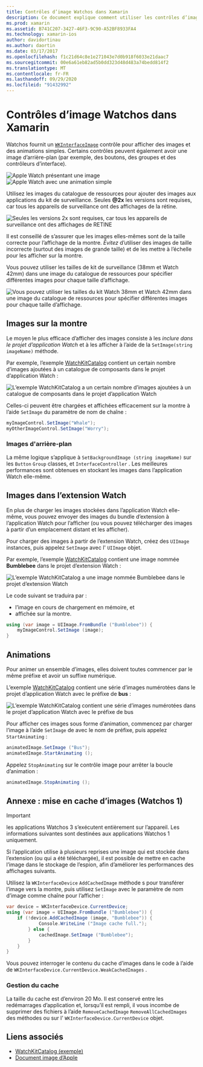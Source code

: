 ```yaml
---
title: Contrôles d’image Watchos dans Xamarin
description: Ce document explique comment utiliser les contrôles d’image dans une application Watchos générée avec Xamarin. Il traite du contrôle WKInterfaceImage, de la méthode SetImage, de l’ajout d’images à une extension Watch, d’animations et bien plus encore.
ms.prod: xamarin
ms.assetid: B741C207-3427-46F3-9C90-A52BF8933FA4
ms.technology: xamarin-ios
author: davidortinau
ms.author: daortin
ms.date: 03/17/2017
ms.openlocfilehash: f1c21d64c8e1e271043e7d0b918f6033e21daac7
ms.sourcegitcommit: 00e6a61eb82ad5b0dd323d48d483a74bedd814f2
ms.translationtype: MT
ms.contentlocale: fr-FR
ms.lasthandoff: 09/29/2020
ms.locfileid: "91432992"
---
```

# <a name="watchos-image-controls-in-xamarin"></a>Contrôles d’image Watchos dans Xamarin

Watchos fournit un [`WKInterfaceImage`](xref:WatchKit.WKInterfaceImage) contrôle pour afficher des images et des animations simples. Certains contrôles peuvent également avoir une image d’arrière-plan (par exemple, des boutons, des groupes et des contrôleurs d’interface).

![Apple Watch présentant une image ](image-images/image-walkway.png) ![ Apple Watch avec une animation simple](image-images/image-animation.png)
<!-- watch image courtesy of http://infinitapps.com/bezel/ -->

Utilisez les images du catalogue de ressources pour ajouter des images aux applications du kit de surveillance.
Seules **@2x** les versions sont requises, car tous les appareils de surveillance ont des affichages de la rétine.

![Seules les versions 2x sont requises, car tous les appareils de surveillance ont des affichages de RETINE](image-images/asset-universal-sml.png)

Il est conseillé de s’assurer que les images elles-mêmes sont de la taille correcte pour l’affichage de la montre. *Évitez* d’utiliser des images de taille incorrecte (surtout des images de grande taille) et de les mettre à l’échelle pour les afficher sur la montre.

Vous pouvez utiliser les tailles de kit de surveillance (38mm et Watch 42mm) dans une image du catalogue de ressources pour spécifier différentes images pour chaque taille d’affichage.

![Vous pouvez utiliser les tailles du kit Watch 38mm et Watch 42mm dans une image du catalogue de ressources pour spécifier différentes images pour chaque taille d’affichage.](image-images/asset-watch-sml.png)

## <a name="images-on-the-watch"></a>Images sur la montre

Le moyen le plus efficace d’afficher des images consiste à les *inclure dans le projet d’application Watch* et à les afficher à l’aide de la `SetImage(string imageName)` méthode.

Par exemple, l’exemple [WatchKitCatalog](/samples/xamarin/ios-samples/watchos-watchkitcatalog/) contient un certain nombre d’images ajoutées à un catalogue de composants dans le projet d’application Watch :

![L’exemple WatchKitCatalog a un certain nombre d’images ajoutées à un catalogue de composants dans le projet d’application Watch](image-images/asset-whale-sml.png)

Celles-ci peuvent être chargées et affichées efficacement sur la montre à l’aide `SetImage` du paramètre de nom de chaîne :

```csharp
myImageControl.SetImage("Whale");
myOtherImageControl.SetImage("Worry");
```

### <a name="background-images"></a>Images d'arrière-plan

La même logique s’applique à `SetBackgroundImage (string imageName)` sur les `Button` `Group` classes, et `InterfaceController` . Les meilleures performances sont obtenues en stockant les images dans l’application Watch elle-même.

## <a name="images-in-the-watch-extension"></a>Images dans l’extension Watch

En plus de charger les images stockées dans l’application Watch elle-même, vous pouvez envoyer des images du bundle d’extension à l’application Watch pour l’afficher (ou vous pouvez télécharger des images à partir d’un emplacement distant et les afficher).

Pour charger des images à partir de l’extension Watch, créez des `UIImage` instances, puis appelez `SetImage` avec l' `UIImage` objet.

Par exemple, l’exemple [WatchKitCatalog](/samples/xamarin/ios-samples/watchos-watchkitcatalog) contient une image nommée **Bumblebee** dans le projet d’extension Watch :

![L’exemple WatchKitCatalog a une image nommée Bumblebee dans le projet d’extension Watch](image-images/asset-bumblebee-sml.png)

Le code suivant se traduira par :

- l’image en cours de chargement en mémoire, et
- affichée sur la montre.

```csharp
using (var image = UIImage.FromBundle ("Bumblebee")) {
    myImageControl.SetImage (image);
}
```

## <a name="animations"></a>Animations

Pour animer un ensemble d’images, elles doivent toutes commencer par le même préfixe et avoir un suffixe numérique.

L’exemple [WatchKitCatalog](/samples/xamarin/ios-samples/watchos-watchkitcatalog) contient une série d’images numérotées dans le projet d’application Watch avec le préfixe de **bus** :

![L’exemple WatchKitCatalog contient une série d’images numérotées dans le projet d’application Watch avec le préfixe de bus](image-images/asset-bus-animation-sml.png)

Pour afficher ces images sous forme d’animation, commencez par charger l’image à l’aide `SetImage` de avec le nom de préfixe, puis appelez `StartAnimating` :

```csharp
animatedImage.SetImage ("Bus");
animatedImage.StartAnimating ();
```

Appelez `StopAnimating` sur le contrôle image pour arrêter la boucle d’animation :

```csharp
animatedImage.StopAnimating ();
```

<a name="cache"></a>

## <a name="appendix-caching-images-watchos-1"></a>Annexe : mise en cache d’images (Watchos 1)

> [!IMPORTANT]
> les applications Watchos 3 s’exécutent entièrement sur l’appareil. Les informations suivantes sont destinées aux applications Watchos 1 uniquement.

Si l’application utilise à plusieurs reprises une image qui est stockée dans l’extension (ou qui a été téléchargée), il est possible de mettre en cache l’image dans le stockage de l’espion, afin d’améliorer les performances des affichages suivants.

Utilisez la `WKInterfaceDevice` `AddCachedImage` méthode s pour transférer l’image vers la montre, puis utilisez `SetImage` avec le paramètre de nom d’image comme chaîne pour l’afficher :

```csharp
var device = WKInterfaceDevice.CurrentDevice;
using (var image = UIImage.FromBundle ("Bumblebee")) {
    if (!device.AddCachedImage (image, "Bumblebee")) {
            Console.WriteLine ("Image cache full.");
        } else {
            cachedImage.SetImage ("Bumblebee");
        }
    }
}
```

Vous pouvez interroger le contenu du cache d’images dans le code à l’aide de `WKInterfaceDevice.CurrentDevice.WeakCachedImages` .

### <a name="managing-the-cache"></a>Gestion du cache

La taille du cache est d’environ 20 Mo. Il est conservé entre les redémarrages d’application et, lorsqu’il est rempli, il vous incombe de supprimer des fichiers à l’aide `RemoveCachedImage` `RemoveAllCachedImages` des méthodes ou sur l' `WKInterfaceDevice.CurrentDevice` objet.

## <a name="related-links"></a>Liens associés

- [WatchKitCatalog (exemple)](/samples/xamarin/ios-samples/watchos-watchkitcatalog)
- [Document image d’Apple](https://developer.apple.com/documentation/watchkit/wkinterfaceimage)